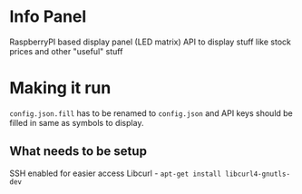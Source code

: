 # Info Panel

RaspberryPI based display panel (LED matrix) API to display stuff like stock prices and other "useful" stuff

# Making it run
`config.json.fill` has to be renamed to `config.json` and API keys should be filled in same as symbols to display.

## What needs to be setup
SSH enabled for easier access
Libcurl - `apt-get install libcurl4-gnutls-dev`

